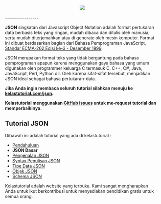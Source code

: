 <div align="center">
  <img src="https://www.tensorflow.org/images/tf_logo_transp.png"><br><br>
</div>
-----------------

**JSON** singkatan dari Javascript Object Notation adalah format pertukaran data berbasis teks yang ringan, mudah dibaca dan ditulis oleh manusia, serta mudah diterjemahkan atau di generate oleh mesin komputer. Format ini dibuat berdasarkan bagian dari Bahasa Pemprograman JavaScript, [Standar ECMA-262 Edisi ke-3 - Desember 1999](http://www.ecma-international.org/publications/files/ecma-st/ECMA-262.pdf).

JSON merupakan format teks yang tidak bergantung pada bahasa pemprograman apapun karena menggunakan gaya bahasa yang umum digunakan oleh programmer keluarga C termasuk C, C++, C#, Java, JavaScript, Perl, Python dll. Oleh karena sifat-sifat tersebut, menjadikan JSON ideal sebagai bahasa pertukaran-data.

**Jika Anda ingin membaca seluruh tutorial silahkan menuju ke [kelastutorial.com/json](https://kelastutorial.com/json/pengenalan-json.html).**

**Kelastutorial menggunakan [GitHub issues](https://github.com/kelastutorial/json-tutorial/issues) untuk me-request tutorial dan memperbaikinya.**

## Tutorial JSON

Dibawah ini adalah tutorial yang ada di kelastutorial :

* [Pendahuluan](https://kelastutorial.com/json)
* **JSON Dasar**
* [Pengenalan JSON](https://kelastutorial.com/json/pengenalan-json.html)
* [Syntax Penulisan JSON](https://kelastutorial.com/json/syntax-penulisan-json.html)
* [Tipe Data JSON](https://kelastutorial.com/json/tipe-data-json.html)
* [Objek JSON](https://kelastutorial.com/json/objek-json.html)
* [Schema JSON](https://kelastutorial.com/json/schema-json.html)

Kelastutorial adalah website yang terbuka. Kami sangat mengharapkan Anda untuk ikut berkontribusi untuk menyediakan pendidikan gratis untuk semua orang.

